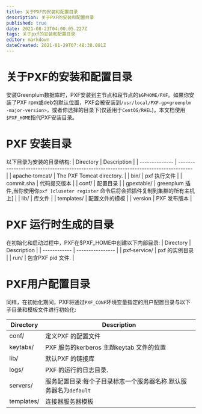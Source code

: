 ```yaml
---
title: 关于PXF的安装和配置目录
description: 关于PXF的安装和配置目录
published: true
date: 2021-08-23T04:00:05.227Z
tags: 关于pxf的安装和配置目录
editor: markdown
dateCreated: 2021-01-29T07:48:38.091Z
---
```


# 关于PXF的安装和配置目录
安装Greenplum数据库时，PXF安装到主节点和段节点的`$GPHOME/PXF`。如果你安装了PXF rpm或deb包默认位置，PXF会被安装到`/usr/local/PXF-gp<greenplm -major-version>`，或者你选择的目录下(仅适用于`CentOS/RHEL`)。本文档使用`$PXF_HOME`指代PXF安装目录。

# PXF 安装目录
以下目录为安装的目录结构:
|   Directory    |                                     Description                                      |
| -------------- | ------------------------------------------------------------------------------------ |
| apache‑tomcat/ | The PXF Tomcat directory.                                                            |
| bin/           | pxf 执行文件                                                                          |
| commit.sha     | 代码提交版本                                                                          |
| conf/          | 配置目录                                                                              |
| gpextable/     | greenplum 插件,当你使用你`pxf [cluseter register` 命令后将会把插件复制到集群的所有主机上] |
| lib/           | 库文件                                                                               |
| templates/     | 配置文件的模板                                                                        |
| version        | PXF 发布版本                                                                          |

# PXF 运行时生成的目录
在初始化和启动过程中，PXF在$PXF_HOME中创建以下内部目录:
|  Directory   |   Description    |
| ------------ | ---------------- |
| pxf‑service/ | pxf 的实例目录    |
| run/         | 包含PXF pid 文件. |


# PXF用户配置目录

同样，在初始化期间，PXF将通过`PXF_CONF`环境变量指定的用户配置目录与以下子目录和模板文件进行初始化:

| Directory  |                          Description                          |
| ---------- | ------------------------------------------------------------- |
| conf/      | 定义PXF 的配置文件                                             |
| keytabs/   | PXF 服务的kerberos 主题keytab 文件的位置                       |
| lib/       | 默认PXF 的链接库                                               |
| logs/      | PXF 的运行的日志目录.                                          |
| servers/   | 服务配置目录:每个子目录标志一个服务器名称.默认服务器名为`default` |
| templates/ | 连接器服务器模板                                               |
